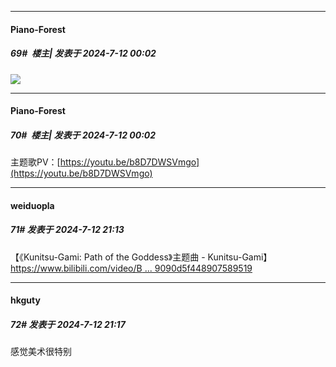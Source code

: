 ﻿
*****

####  Piano-Forest  
##### 69#         楼主| 发表于 2024-7-12 00:02

<img src="https://p.sda1.dev/18/30866cdecbb25b1012c1e7f76a7d0f3d/20240711_235919.jpg" referrerpolicy="no-referrer">

*****

####  Piano-Forest  
##### 70#         楼主| 发表于 2024-7-12 00:02

主题歌PV：[https://youtu.be/b8D7DWSVmgo](https://youtu.be/b8D7DWSVmgo)


*****

####  weiduopla  
##### 71#       发表于 2024-7-12 21:13

【《Kunitsu-Gami: Path of the Goddess》主题曲 - Kunitsu-Gami】 [https://www.bilibili.com/video/B ... 9090d5f448907589519](https://www.bilibili.com/video/BV1A6421f7Wh/?share_source=copy_web&amp;vd_source=9bc124bd87f7a9090d5f448907589519)


*****

####  hkguty  
##### 72#       发表于 2024-7-12 21:17

感觉美术很特别

